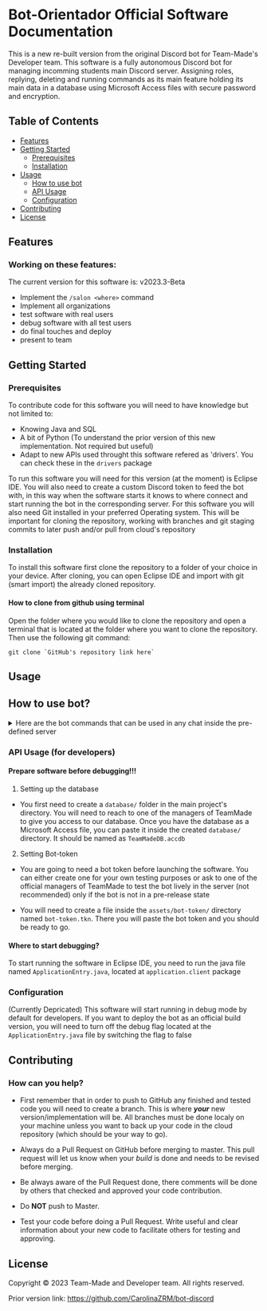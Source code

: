 # Bot-Orientador Official Software Documentation
This is a new re-built version from the original Discord bot for Team-Made's Developer team.
This software is a fully autonomous Discord bot for managing incomming students main Discord server.
Assigning roles, replying, deleting and running commands as its main feature holding its main data
in a database using Microsoft Access files with secure password and encryption.

## Table of Contents
- [Features](#features)
- [Getting Started](#getting-started)
  - [Prerequisites](#prerequisites)
  - [Installation](#installation)
- [Usage](#usage)
  - [How to use bot](#how-to-use-bot)
  - [API Usage](#api-usage-for-developers)
  - [Configuration](#configuration)
- [Contributing](#contributing)
- [License](#license)


## Features
### Working on these features:
The current version for this software is: v2023.3-Beta
* Implement the `/salon <where>` command
* Implement all organizations
* test software with real users
* debug software with all test users
* do final touches and deploy
* present to team

## Getting Started
### Prerequisites
To contribute code for this software you will need to have knowledge but not limited to:
  * Knowing Java and SQL
  * A bit of Python (To understand the prior version of this new implementation. Not required but useful)
  * Adapt to new APIs used throught this software refered as 'drivers'. You can check these in the `drivers` package
    
To run this software you will need for this version (at the moment) is Eclipse IDE.
You will also need to create a custom Discord token to feed the bot with, in this way when
the software starts it knows to where connect and start running the bot in the corresponding server.
For this software you will also need Git installed in your preferred Operating system. This will be
important for cloning the repository, working with branches and git staging commits to later
push and/or pull from cloud's repository
### Installation
To install this software first clone the repository to a folder of your choice in your device. After cloning,
you can open Eclipse IDE and import with git (smart import) the already cloned repository.

#### How to clone from github using terminal
Open the folder where you would like to clone the repository and open a terminal
that is located at the folder where you want to clone the repository.
Then use the following git command:
```git
git clone `GitHub's repository link here`
```
## Usage
## How to use bot?
<details>
<summary>Here are the bot commands that can be used in any chat inside the pre-defined server</summary>
  
| Slash Command                       | Description                                                                                                                         |
| ----------------------------------- | ----------------------------------------------------------------------------------------------------------------------------------- |
| `/help`                             | Provides a list of all the commands that the bot knows about and can be run by _any_ user.                                          |
| `/curriculo <departamento>`         | Provides a PDF containing the department's curriculum. It accepts the following options: __(INEL/ICOM/INSO/CIIC)__.                 |
| `/map`                              | Provides a link to an official UPRM site that contains the map of the campus.                                                       |
| `/links`                            | Provides a list of links with important general information about the campus and the department.                                    |
| `/salon <letra>`                    | Provides a link to an official UPRM site that contains information about a specific classroom.                                      |
| `/calendario`                       | Provides a link containing the academic calendar of UPRM.                                                                           |
| `/telephone_guide <who?>`           | Contains a list of contact numbers to choose.                                                                                       |
| `/ls_projects <select>`             | Provides a list of projects and research done in relation to the __INEL/ICOM/INSO/CIIC__ departments.                               |
| `/estudiante-orientador <dept>`     | Provides a list of all the EO's in the server with the department provided as a parameter in the command.                           |
| `/ls_student_orgs <select>`         | Provides a list of student organizations.                                                                                           |
| `/rules`                            | Provides a list of rules for the server.                                                                                            |
| `/guia-prepistica`                  | Provides a PDF containing the guide on how-to for prepas.                                                                           |

</details>

### API Usage (for developers)
#### Prepare software before debugging!!!
1) Setting up the database
* You first need to create a `database/` folder in the main project's directory.
  You will need to reach to one of the managers of TeamMade to give you access to our
  database. Once you have the database as a Microsoft Access file, you can paste it
  inside the created `database/` directory. It should be named as `TeamMadeDB.accdb`

2) Setting Bot-token
* You are going to need a bot token before launching the software.
  You can either create one for your own testing purposes or ask to
  one of the official managers of TeamMade to test the bot lively in
  the server (not recommended) only if the bot is not in a pre-release state

* You will need to create a file inside the `assets/bot-token/` directory named
  `bot-token.tkn`. There you will paste the bot token and you should be ready to go.

#### Where to start debugging?
To start running the software in Eclipse IDE, you need to run the java file named
`ApplicationEntry.java`, located at `application.client` package

### Configuration
(Currently Depricated)
This software will start running in debug mode by default for developers. If you want to deploy the bot as an official
build version, you will need to turn off the debug flag located at the `ApplicationEntry.java` file by switching the flag to false

## Contributing
### How can you help?
* First remember that in order to push  to GitHub any finished and tested code you will need to
  create a branch. This is where __*your*__ new version/implementation will be. All branches must be done localy
  on your machine unless you want to back up your code in the cloud repository (which should be your way to go).

* Always do a Pull Request on GitHub before merging to master. This pull request will let us know when your _build_ is
  done and needs to be revised before merging.

* Be always aware of the Pull Request done, there comments will be done by others
  that checked and approved your code contribution.

* Do **NOT** push to Master.

* Test your code before doing a Pull Request. Write useful and clear information about your new code to facilitate
  others for testing and approving.

## License
 Copyright © 2023 Team-Made and Developer team. All rights reserved.

 Prior version link: https://github.com/CarolinaZRM/bot-discord
